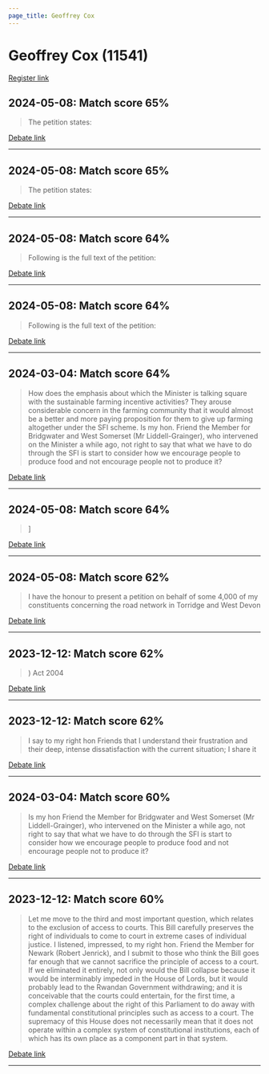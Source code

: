 ```yaml
---
page_title: Geoffrey Cox
---
```


# Geoffrey Cox  (11541)

[Register link](https://www.theyworkforyou.com/mp/11541/register)



## 2024-05-08: Match score 65%

>The petition states:

[Debate link](https://www.theyworkforyou.com/debates/?id=2024-05-08c.659.2) 

---



## 2024-05-08: Match score 65%

>The petition states:

[Debate link](https://www.theyworkforyou.com/debates/?id=2024-05-08c.659.2) 

---



## 2024-05-08: Match score 64%

>Following is the full text of the petition:

[Debate link](https://www.theyworkforyou.com/debates/?id=2024-05-08c.659.2) 

---



## 2024-05-08: Match score 64%

>Following is the full text of the petition:

[Debate link](https://www.theyworkforyou.com/debates/?id=2024-05-08c.659.2) 

---



## 2024-03-04: Match score 64%

>How does the emphasis about which the Minister is talking square with the sustainable farming incentive activities? They arouse considerable concern in the farming community that it would almost be a better and more paying proposition for them to give up farming altogether under the SFI scheme. Is my hon. Friend the Member for Bridgwater and West Somerset (Mr Liddell-Grainger), who intervened on the Minister a while ago, not right to say that what we have to do through the SFI is start to consider how we encourage people to produce food and not encourage people not to produce it?

[Debate link](https://www.theyworkforyou.com/debates/?id=2024-03-04a.660.0) 

---



## 2024-05-08: Match score 64%

>]

[Debate link](https://www.theyworkforyou.com/debates/?id=2024-05-08c.659.2) 

---



## 2024-05-08: Match score 62%

>I have the honour to present a petition on behalf of some 4,000 of my constituents concerning the road network in Torridge and West Devon

[Debate link](https://www.theyworkforyou.com/debates/?id=2024-05-08c.659.2) 

---



## 2023-12-12: Match score 62%

>) Act 2004

[Debate link](https://www.theyworkforyou.com/debates/?id=2023-12-12b.779.0) 

---



## 2023-12-12: Match score 62%

>I say to my right hon Friends that I understand their frustration and their deep, intense dissatisfaction with the current situation; I share it

[Debate link](https://www.theyworkforyou.com/debates/?id=2023-12-12b.781.3) 

---



## 2024-03-04: Match score 60%

>Is my hon Friend the Member for Bridgwater and West Somerset (Mr Liddell-Grainger), who intervened on the Minister a while ago, not right to say that what we have to do through the SFI is start to consider how we encourage people to produce food and not encourage people not to produce it?

[Debate link](https://www.theyworkforyou.com/debates/?id=2024-03-04a.660.0) 

---



## 2023-12-12: Match score 60%

>Let me move to the third and most important question, which relates to the exclusion of access to courts. This Bill carefully preserves the right of individuals to come to court in extreme cases of individual justice. I listened, impressed, to my right hon. Friend the Member for Newark (Robert Jenrick), and I submit to those who think the Bill goes far enough that we cannot sacrifice the principle of access to a court. If we eliminated it entirely, not only would the Bill collapse because it would be interminably impeded in the House of Lords, but it would probably lead to the Rwandan Government withdrawing; and it is conceivable that the courts could entertain, for the first time, a complex challenge about the right of this Parliament to do away with fundamental constitutional principles such as access to a court. The supremacy of this House does not necessarily mean that it does not operate within a complex system of constitutional institutions, each of which has its own place as a component part in that system.

[Debate link](https://www.theyworkforyou.com/debates/?id=2023-12-12b.781.1) 

---

